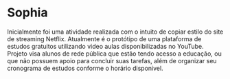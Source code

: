 # Sophia

 Inicialmente foi uma atividade realizada com o intuito de copiar estilo do site de streaming Netflix. 
 Atualmente é o protótipo de uma plataforma de estudos gratuitos utilizando video aulas disponibilizadas no YouTube. Projeto visa alunos de rede pública que estão tendo acesso a educação, ou que não possuem apoio para concluir suas tarefas, além de organizar seu cronograma de estudos conforme o horário disponivel.